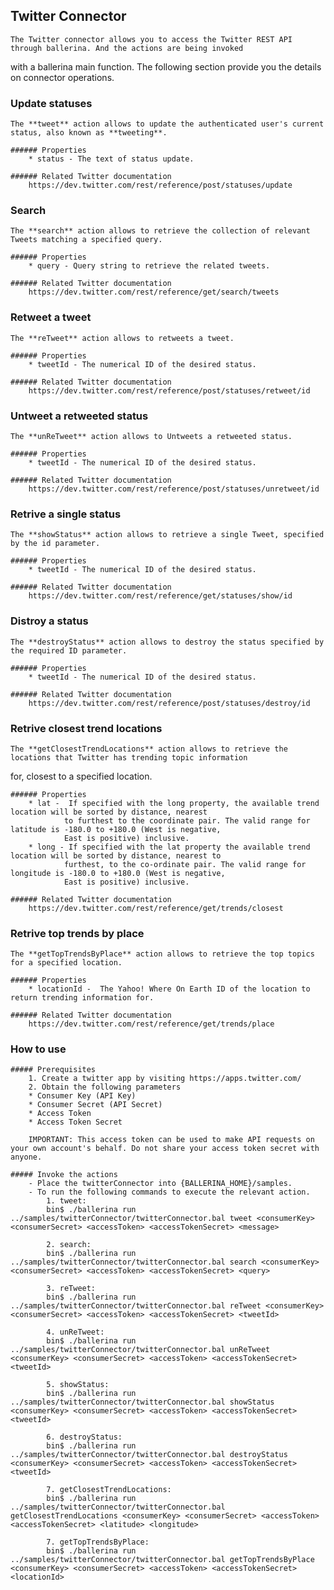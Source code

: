 ## Twitter Connector

    The Twitter connector allows you to access the Twitter REST API through ballerina. And the actions are being invoked
with a ballerina main function. The following section provide you the details on connector operations.

### Update statuses
    The **tweet** action allows to update the authenticated user's current status, also known as **tweeting**.

    ###### Properties
        * status - The text of status update.

    ###### Related Twitter documentation
        https://dev.twitter.com/rest/reference/post/statuses/update

### Search
    The **search** action allows to retrieve the collection of relevant Tweets matching a specified query.

    ###### Properties
        * query - Query string to retrieve the related tweets.

    ###### Related Twitter documentation
        https://dev.twitter.com/rest/reference/get/search/tweets

### Retweet a tweet
    The **reTweet** action allows to retweets a tweet.

    ###### Properties
        * tweetId - The numerical ID of the desired status.

    ###### Related Twitter documentation
        https://dev.twitter.com/rest/reference/post/statuses/retweet/id

### Untweet a retweeted status
    The **unReTweet** action allows to Untweets a retweeted status.

    ###### Properties
        * tweetId - The numerical ID of the desired status.

    ###### Related Twitter documentation
        https://dev.twitter.com/rest/reference/post/statuses/unretweet/id

### Retrive a single status
    The **showStatus** action allows to retrieve a single Tweet, specified by the id parameter.

    ###### Properties
        * tweetId - The numerical ID of the desired status.

    ###### Related Twitter documentation
        https://dev.twitter.com/rest/reference/get/statuses/show/id

### Distroy a status
    The **destroyStatus** action allows to destroy the status specified by the required ID parameter.

    ###### Properties
        * tweetId - The numerical ID of the desired status.

    ###### Related Twitter documentation
        https://dev.twitter.com/rest/reference/post/statuses/destroy/id

### Retrive closest trend locations
    The **getClosestTrendLocations** action allows to retrieve the locations that Twitter has trending topic information
for, closest to a specified location.

    ###### Properties
        * lat -  If specified with the long property, the available trend location will be sorted by distance, nearest
                to furthest to the coordinate pair. The valid range for latitude is -180.0 to +180.0 (West is negative,
                East is positive) inclusive.
        * long - If specified with the lat property the available trend location will be sorted by distance, nearest to
                furthest, to the co-ordinate pair. The valid range for longitude is -180.0 to +180.0 (West is negative,
                East is positive) inclusive.

    ###### Related Twitter documentation
        https://dev.twitter.com/rest/reference/get/trends/closest

### Retrive top trends by place
    The **getTopTrendsByPlace** action allows to retrieve the top topics for a specified location.

    ###### Properties
        * locationId -  The Yahoo! Where On Earth ID of the location to return trending information for.

    ###### Related Twitter documentation
        https://dev.twitter.com/rest/reference/get/trends/place

### How to use

    ##### Prerequisites
        1. Create a twitter app by visiting https://apps.twitter.com/
        2. Obtain the following parameters
        * Consumer Key (API Key)
        * Consumer Secret (API Secret)
        * Access Token
        * Access Token Secret

        IMPORTANT: This access token can be used to make API requests on your own account's behalf. Do not share your access token secret with anyone.

    ##### Invoke the actions
        - Place the twitterConnector into {BALLERINA_HOME}/samples.
        - To run the following commands to execute the relevant action.
            1. tweet:
            bin$ ./ballerina run ../samples/twitterConnector/twitterConnector.bal tweet <consumerKey> <consumerSecret> <accessToken> <accessTokenSecret> <message>

            2. search:
            bin$ ./ballerina run ../samples/twitterConnector/twitterConnector.bal search <consumerKey> <consumerSecret> <accessToken> <accessTokenSecret> <query>

            3. reTweet:
            bin$ ./ballerina run ../samples/twitterConnector/twitterConnector.bal reTweet <consumerKey> <consumerSecret> <accessToken> <accessTokenSecret> <tweetId>

            4. unReTweet:
            bin$ ./ballerina run ../samples/twitterConnector/twitterConnector.bal unReTweet <consumerKey> <consumerSecret> <accessToken> <accessTokenSecret> <tweetId>

            5. showStatus:
            bin$ ./ballerina run ../samples/twitterConnector/twitterConnector.bal showStatus <consumerKey> <consumerSecret> <accessToken> <accessTokenSecret> <tweetId>

            6. destroyStatus:
            bin$ ./ballerina run ../samples/twitterConnector/twitterConnector.bal destroyStatus <consumerKey> <consumerSecret> <accessToken> <accessTokenSecret> <tweetId>

            7. getClosestTrendLocations:
            bin$ ./ballerina run ../samples/twitterConnector/twitterConnector.bal getClosestTrendLocations <consumerKey> <consumerSecret> <accessToken> <accessTokenSecret> <latitude> <longitude>

            7. getTopTrendsByPlace:
            bin$ ./ballerina run ../samples/twitterConnector/twitterConnector.bal getTopTrendsByPlace <consumerKey> <consumerSecret> <accessToken> <accessTokenSecret> <locationId>

